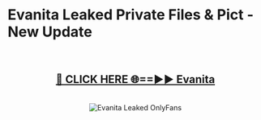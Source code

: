 # Evanita Leaked Private Files & Pict - New Update
<br>
<div align="center">
<h2><a href="https://mediafilles.blogspot.com/?title=Evanita" rel="nofollow">🔴 CLICK HERE 🌐==►► Evanita</a></h2>
<br>
<a href="https://mediafilles.blogspot.com/?title=Evanita" rel="nofollow" data-target="animated-image.originalLink"><img src="https://i.ibb.co.com/WyWwxjT/player-gif2.gif" alt="Evanita Leaked OnlyFans" style="max-width: 100%; display: inline-block;" data-target="animated-image.originalImage"></a>
</div>
<br>